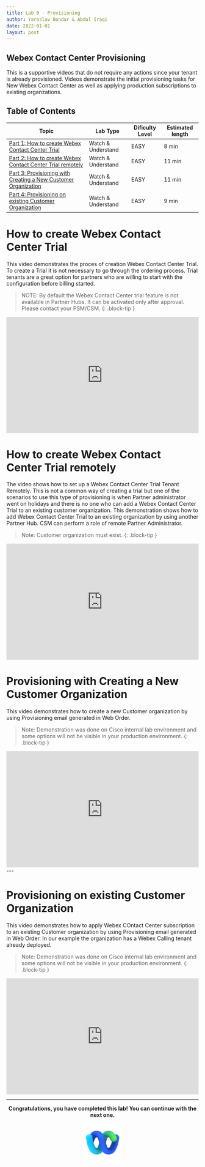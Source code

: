 ```yaml
---
title: Lab 0 - Provisioning
author: Yaroslav Bondar & Abdul Iraqi
date: 2022-01-01
layout: post
---
```



## Webex Contact Center Provisioning
This is a supportive videos that do not require any actions since your tenant is already provisioned. Videos demonstrate the initial provisioning tasks for New Webex Contact Center as well as applying production subscriptions to existing organzations.

## Table of Contents


| Topic                                                                                    | Lab Type      | Dificulty Level | Estimated length |
| -------------------------------------------------------------------------------------------- | ------------- | --------------- | ---------------- |
| [Part 1: How to create Webex Contact Center Trial](#lab-0-part-1-how-to-create-webex-contact-center-trial) | Watch & Understand | EASY            | 8 min           |
| [Part 2: How to create Webex Contact Center Trial remotely](#lab-0-part-2-how-to-create-webex-contact-center-trial-remotely)              | Watch & Understand | EASY            | 11 min           |
| [Part 3: Provisioning with Creating a New Customer Organization](#lab-0-part-3-provisioning-with-creating-a-new-customer-organization)                       | Watch & Understand | EASY            | 11 min            |
| [Part 4: Provisioning on existing Customer Organization](#lab-0-part-4-provisioning-on-existing-customer-organization)                       | Watch & Understand | EASY            | 9 min            |


# How to create Webex Contact Center Trial
This video demonstrates the proces of creation Webex Contact Center Trial. To create a Trial it is not necessary to go through the ordering process. Trial tenants are a great option for partners who are willing to start with the configuration before billing started. 
> NOTE: By default the Webex Contact Center trial feature is not available in Partner Hubs. It can be activated only after approval. Please contact your PSM/CSM.
{: .block-tip }

<div style="padding-bottom:60.25%; position:relative; display:block; width: 100%">
	<iframe src="https://app.vidcast.io/share/embed/0b8e2ef2-1045-477c-8ab2-3367568a0113" width="100%" height="100%" title="Creating Webex Contact Center Trial" frameborder="0" loading="lazy" allowfullscreen style="position:absolute; top:0; left: 0"></iframe>
</div>


# How to create Webex Contact Center Trial remotely

The video shows how to set up a Webex Contact Center Trial Tenant Remotely. This is not a common way of creating a trial but one of the scenarios to use this type of provisioning is when Partner administrator went on holidays and there is no one who can add a Webex Contact Center Trial to an existing customer organization. This demonstration shows how to add Webex Contact Center Trial to an existing organization by using another Partner Hub. CSM can perform a role of remote Partner Administrator.
> Note: Customer organization must exist.
{: .block-tip } 

<div style="padding-bottom:60.25%; position:relative; display:block; width: 100%">
	<iframe src="https://app.vidcast.io/share/embed/07e770f8-19c2-4f65-91d2-f0809bfcb243" width="100%" height="100%" title="Creating Webex Contact Center Trial Remotely" frameborder="0" loading="lazy" allowfullscreen style="position:absolute; top:0; left: 0"></iframe>
</div>

# Provisioning with Creating a New Customer Organization
This video demonstrates how to create a new Customer organization by using Provisioning email generated in Web Order.
>Note: Demonstration was done on Cisco internal lab environment and some options will not be visible in your production environment.
{: .block-tip }

<div style="padding-bottom:60.25%; position:relative; display:block; width: 100%">
	<iframe src="https://app.vidcast.io/share/embed/7003a715-79d3-47bb-b6c4-5c8802d19353" width="100%" height="100%" title="Provisioning New Webex Contact Center" frameborder="0" loading="lazy" allowfullscreen style="position:absolute; top:0; left: 0"></iframe>
</div>
---


# Provisioning on existing Customer Organization
This video demonstrates how to apply Webex COntact Center subscription to an existing Customer organization by using Provisioning email generated in Web Order. In our example the organization has  a Webex Calling tenant already deployed.
>Note: Demonstration was done on Cisco internal lab environment and some options will not be visible in your production environment.
{: .block-tip }

<div style="padding-bottom:60.25%; position:relative; display:block; width: 100%">
	<iframe src="https://app.vidcast.io/share/embed/7fff8b9a-d38d-4c75-afd1-c535bf84dec3" width="100%" height="100%" title="Provisioning on existing Customer Organization.mp4" frameborder="0" loading="lazy" allowfullscreen style="position:absolute; top:0; left: 0"></iframe>
</div>


---


<p style="text-align:center"><strong>Congratulations, you have completed this lab! You can continue with the next one.</strong></p>
		
<p style="text-align:center;"><img src="/assets/gitbook/images/webex.png" width="100"></p>	
	

